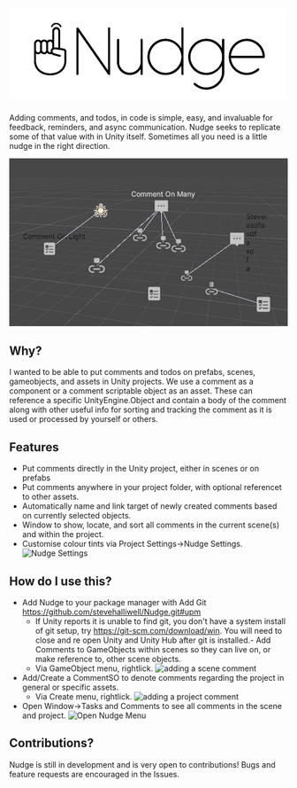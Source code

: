 # ![Nudge Logo](Media/nudge_logo.png)

Adding comments, and todos, in code is simple, easy, and invaluable for feedback, reminders, and async communication. Nudge seeks to replicate some of that value with in Unity itself. Sometimes all you need is a little nudge in the right direction.

![Nudge gizmos in a scene](Media/scene_gizmos.jpg)

## Why?

I wanted to be able to put comments and todos on prefabs, scenes, gameobjects, and assets in Unity projects. We use a comment as a component or a comment scriptable object as an asset. These can reference a specific UnityEngine.Object and contain a body of the comment along with other useful info for sorting and tracking the comment as it is used or processed by yourself or others.

## Features

- Put comments directly in the Unity project, either in scenes or on prefabs
- Put comments anywhere in your project folder, with optional referencet to other assets.
- Automatically name and link target of newly created comments based on currently selected objects.
- Window to show, locate, and sort all comments in the current scene(s) and within the project.
- Customise colour tints via Project Settings->Nudge Settings.
![Nudge Settings](Media/nudge_settings.jpg)

## How do I use this?

- Add Nudge to your package manager with Add Git <https://github.com/stevehalliwell/Nudge.git#upm>
  - If Unity reports it is unable to find git, you don't have a system install of git setup, try <https://git-scm.com/download/win>. You will need to close and re open Unity and Unity Hub after git is installed.- Add Comments to GameObjects within scenes so they can live on, or make reference to, other scene objects.
  - Via GameObject menu, rightlick.
![adding a scene comment](Media/add_scene_comment.gif)
- Add/Create a CommentSO to denote comments regarding the project in general or specific assets.
  - Via Create menu, rightlick.
![adding a project comment](Media/add_project_comment.gif)
- Open Window->Tasks and Comments to see all comments in the scene and project.
![Open Nudge Menu](Media/open_menu.gif)

## Contributions?

Nudge is still in development and is very open to contributions! Bugs and feature requests are encouraged in the Issues.
